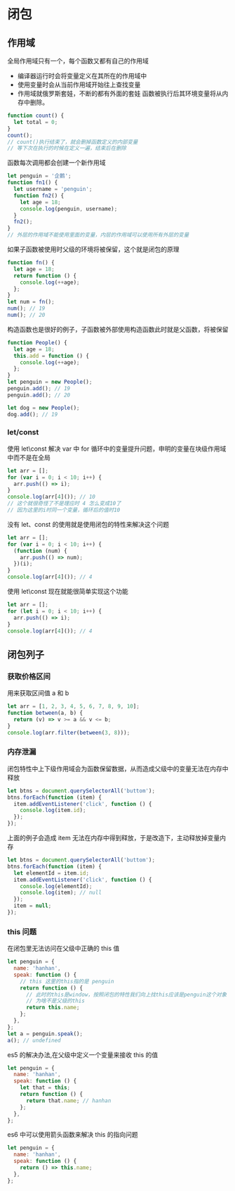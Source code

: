 # 闭包

## 作用域

全局作用域只有一个，每个函数又都有自己的作用域

- 编译器运行时会将变量定义在其所在的作用域中
- 使用变量时会从当前作用域开始往上查找变量
- 作用域就俄罗斯套娃，不断的都有外面的套娃
  函数被执行后其环境变量将从内存中删除。

```js
function count() {
  let total = 0;
}
count();
// count()执行结束了，就会删掉函数定义的内部变量
// 等下次在执行的时候在定义一遍，结束后在删除
```

函数每次调用都会创建一个新作用域

```js
let penguin = '企鹅';
function fn1() {
  let username = 'penguin';
  function fn2() {
    let age = 18;
    console.log(penguin, username);
  }
  fn2();
}
// 外层的作用域不能使用里面的变量，内层的作用域可以使用所有外层的变量
```

如果子函数被使用时父级的环境将被保留，这个就是闭包的原理

```js
function fn() {
  let age = 18;
  return function () {
    console.log(++age);
  };
}
let num = fn();
num(); // 19
num(); // 20
```

构造函数也是很好的例子，子函数被外部使用构造函数此时就是父函数，将被保留

```js
function People() {
  let age = 18;
  this.add = function () {
    console.log(++age);
  };
}
let penguin = new People();
penguin.add(); // 19
penguin.add(); // 20

let dog = new People();
dog.add(); // 19
```

### let/const

使用 let\const 解决 var 中 for 循环中的变量提升问题，申明的变量在块级作用域中而不是在全局

```js
let arr = [];
for (var i = 0; i < 10; i++) {
  arr.push(() => i);
}
console.log(arr[4]()); // 10
// 这个就很奇怪了不是理应时 4 怎么变成10了
// 因为这里的i时同一个变量，循环后的值时10
```

没有 let、const 的使用就是使用闭包的特性来解决这个问题

```js
let arr = [];
for (var i = 0; i < 10; i++) {
  (function (num) {
    arr.push(() => num);
  })(i);
}
console.log(arr[4]()); // 4
```

使用 let\const 现在就能很简单实现这个功能

```js
let arr = [];
for (let i = 0; i < 10; i++) {
  arr.push(() => i);
}
console.log(arr[4]()); // 4
```

## 闭包列子

### 获取价格区间

用来获取区间值 a 和 b

```js
let arr = [1, 2, 3, 4, 5, 6, 7, 8, 9, 10];
function between(a, b) {
  return (v) => v >= a && v <= b;
}
console.log(arr.filter(between(3, 8)));
```

### 内存泄漏

闭包特性中上下级作用域会为函数保留数据，从而造成父级中的变量无法在内存中释放

```js
let btns = document.querySelectorAll('buttom');
btns.forEach(function (item) {
  item.addEventListener('click', function () {
    console.log(item.id);
  });
});
```

上面的例子会造成 item 无法在内存中得到释放，于是改造下，主动释放掉变量内存

```js
let btns = document.querySelectorAll('buttom');
btns.forEach(function (item) {
  let elementId = item.id;
  item.addEventListener('click', function () {
    console.log(elementId);
    console.log(item); // null
  });
  item = null;
});
```

### this 问题

在闭包里无法访问在父级中正确的 this 值

```js
let penguin = {
  name: 'hanhan',
  speak: function () {
    // this 这里的this指的是 penguin
    return function () {
      // 此时的this是window，按照闭包的特性我们向上找this应该是penguin这个对象
      // 为啥不是父级的this
      return this.name;
    };
  },
};
let a = penguin.speak();
a(); // undefined
```

es5 的解决办法,在父级中定义一个变量来接收 this 的值

```js
let penguin = {
  name: 'hanhan',
  speak: function () {
    let that = this;
    return function () {
      return that.name; // hanhan
    };
  },
};
```

es6 中可以使用箭头函数来解决 this 的指向问题

```js
let penguin = {
  name: 'hanhan',
  speak: function () {
    return () => this.name;
  },
};
```
